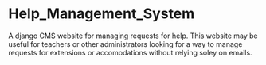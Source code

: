 # Help_Management_System
A django CMS website for managing requests for help.
This website may be useful for teachers or other administrators looking for a way to manage requests for extensions or accomodations without relying soley on emails.

